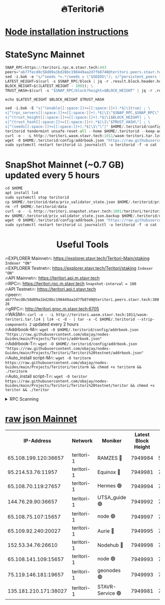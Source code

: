 <h1 align="center"> 🔥Teritori🔥</h1>


[Node installation instructions](https://github.com/obajay/nodes-Guides/tree/main/Projects/Teritori)
=

# StateSync Mainnet
```python
SNAP_RPC=https://teritori.rpc.m.stavr.tech:443
peers="ab77fecd8c58d89a1bd28bc198449aa2d7fb8740@teritori.peers.stavr.tech:38026"
sed -i.bak -e "s/^seeds *=.*/seeds = \"$SEEDS\"/; s/^persistent_peers *=.*/persistent_peers = \"$PEERS\"/" $HOME/.teritorid/config/config.toml
LATEST_HEIGHT=$(curl -s $SNAP_RPC/block | jq -r .result.block.header.height); \
BLOCK_HEIGHT=$((LATEST_HEIGHT - 100)); \
TRUST_HASH=$(curl -s "$SNAP_RPC/block?height=$BLOCK_HEIGHT" | jq -r .result.block_id.hash)

echo $LATEST_HEIGHT $BLOCK_HEIGHT $TRUST_HASH

sed -i.bak -E "s|^(enable[[:space:]]+=[[:space:]]+).*$|\1true| ; \
s|^(rpc_servers[[:space:]]+=[[:space:]]+).*$|\1\"$SNAP_RPC,$SNAP_RPC\"| ; \
s|^(trust_height[[:space:]]+=[[:space:]]+).*$|\1$BLOCK_HEIGHT| ; \
s|^(trust_hash[[:space:]]+=[[:space:]]+).*$|\1\"$TRUST_HASH\"| ; \
s|^(seeds[[:space:]]+=[[:space:]]+).*$|\1\"\"|" $HOME/.teritorid/config/config.toml
teritorid tendermint unsafe-reset-all --home $HOME/.teritorid --keep-addr-book
curl -o - -L http://teritori.wasm.stavr.tech:1011/wasm-teritori.tar.lz4 | lz4 -c -d - | tar -x -C $HOME/.teritorid --strip-components 2
wget -O $HOME/.teritorid/config/addrbook.json "https://raw.githubusercontent.com/obajay/nodes-Guides/main/Projects/Teritori/addrbook.json"
sudo systemctl restart teritorid && journalctl -u teritorid -f -o cat
```

# SnapShot Mainnet (~0.7 GB) updated every 5 hours
```python
cd $HOME
apt install lz4
sudo systemctl stop teritorid
cp $HOME/.teritorid/data/priv_validator_state.json $HOME/.teritorid/priv_validator_state.json.backup
rm -rf $HOME/.teritorid/data
curl -o - -L http://teritori.snapshot.stavr.tech:1001/teritori/teritori-snap.tar.lz4 | lz4 -c -d - | tar -x -C $HOME/.teritorid --strip-components 2
mv $HOME/.teritorid/priv_validator_state.json.backup $HOME/.teritorid/data/priv_validator_state.json
wget -O $HOME/.teritorid/config/addrbook.json "https://raw.githubusercontent.com/obajay/nodes-Guides/main/Projects/Teritori/addrbook.json"
sudo systemctl restart teritorid && journalctl -u teritorid -f -o cat
```
 <h1 align="center"> Useful Tools</h1>

🔥EXPLORER Mainnet🔥:      https://explorer.stavr.tech/Teritori-Main/staking      `Indexer "ON"` \
🔥EXPLORER Testnet🔥:        https://explorer.stavr.tech/Teritori/staking            `Indexer "ON"` \
🔥API Mainnet🔥:                   https://teritori.api.m.stavr.tech \
🔥RPC🔥:                                   https://teritori.rpc.m.stavr.tech                         `Snapshot-interval = 100` \
🔥API Testnet🔥:                     https://teritori.api.t.stavr.tech \
🔥peer🔥:                     `ab77fecd8c58d89a1bd28bc198449aa2d7fb8740@teritori.peers.stavr.tech:38026` \
🔥gRPC🔥:                                http://teritori.grpc.m.stavr.tech:6705 \
🔥WASM🔥: ```curl -o - -L http://teritori.wasm.stavr.tech:1011/wasm-teritori.tar.lz4 | lz4 -c -d - | tar -x -C $HOME/.teritorid --strip-components 2``` updated every 2 hours \
🔥Addrbook-M🔥:    ```wget -O $HOME/.teritorid/config/addrbook.json "https://raw.githubusercontent.com/obajay/nodes-Guides/main/Projects/Teritori/addrbook.json"``` \
🔥Addrbook-T🔥:    ```wget -O $HOME/.teritorid/config/addrbook.json "https://raw.githubusercontent.com/obajay/nodes-Guides/main/Projects/Teritori/Teritori%20testnet/addrbook.json"``` \
🔥Auto_install script-M🔥: ```wget -O teritorm https://raw.githubusercontent.com/obajay/nodes-Guides/main/Projects/Teritori/teritorm && chmod +x teritorm && ./teritorm``` \
🔥Auto_install script-T🔥: ```wget -O teritor https://raw.githubusercontent.com/obajay/nodes-Guides/main/Projects/Teritori/Teritori%20testnet/teritor && chmod +x teritor && ./teritor```

<details>
<summary>RPC Scanning</summary>

<h2 align="center"> We scan nodes in real time every 4 hours. And we provide the final result of RPC endpoints.
We cannot influence the operation of these nodes in any way. </h2>


```python
If Voting Power is higher than 0 --> then the Node is a validator of the network and may be subject to attack and be a potential threat to the chain.
```
```python
We marked such validators with a red symbol
```

</details>

[raw json Mainnet](https://rpc-check.teritorim.stavr.tech/teritorim/rpc-teritorim-result.json)
=



<table><tr><th>IP-Address</th><th>Network</th><th>Moniker</th><th>Latest Block Height</th><th>Earliest Block Height</th><th>Catching Up</th><th>Tx Index</th><th>Voting Power</th><th>Scan Time</th></tr><tr><td>65.108.199.120:36657</td><td>teritori-1</td><td>RAMZES 🔴</td><td>7949984</td><td>5996001</td><td>False</td><td>on</td><td>787915</td><td>2024-03-20T10:47:52.947492422UTC</td></tr><tr><td>95.214.53.76:11957</td><td>teritori-1</td><td>Equinox 🔴</td><td>7949981</td><td>7203180</td><td>False</td><td>on</td><td>1539578</td><td>2024-03-20T10:47:40.135194252UTC</td></tr><tr><td>65.108.70.119:27657</td><td>teritori-1</td><td>Hermes 🟢</td><td>7949994</td><td>7203180</td><td>False</td><td>on</td><td>0</td><td>2024-03-20T10:48:51.507223438UTC</td></tr><tr><td>144.76.29.90:36657</td><td>teritori-1</td><td>UTSA_guide 🟢</td><td>7949992</td><td>7208001</td><td>False</td><td>on</td><td>0</td><td>2024-03-20T10:48:40.250822812UTC</td></tr><tr><td>65.108.75.107:15657</td><td>teritori-1</td><td>node 🟢</td><td>7949997</td><td>7358868</td><td>False</td><td>on</td><td>0</td><td>2024-03-20T10:49:12.549191439UTC</td></tr><tr><td>65.109.92.240:20027</td><td>teritori-1</td><td>Aurie 🔴</td><td>7949995</td><td>7568001</td><td>False</td><td>on</td><td>119310</td><td>2024-03-20T10:48:57.973573562UTC</td></tr><tr><td>152.53.34.76:26610</td><td>teritori-1</td><td>Nodehub 🔴</td><td>7949998</td><td>7580883</td><td>False</td><td>on</td><td>65696</td><td>2024-03-20T10:49:18.888034764UTC</td></tr><tr><td>65.108.141.109:15657</td><td>teritori-1</td><td>node 🟢</td><td>7949993</td><td>7714496</td><td>False</td><td>on</td><td>0</td><td>2024-03-20T10:48:49.154978822UTC</td></tr><tr><td>75.119.146.181:19657</td><td>teritori-1</td><td>geonodes 🟢</td><td>7949993</td><td>7747478</td><td>False</td><td>on</td><td>0</td><td>2024-03-20T10:48:46.787630538UTC</td></tr><tr><td>135.181.210.171:38027</td><td>teritori-1</td><td>STAVR-Service 🟢</td><td>7949981</td><td>7948501</td><td>False</td><td>on</td><td>0</td><td>2024-03-20T10:47:39.771776558UTC</td></tr></table>

